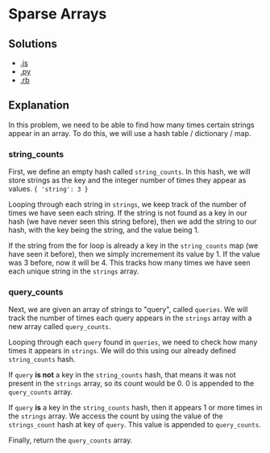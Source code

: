 # Sparse Arrays

## Solutions

- [.js](sparse_arrays.js)
- [.py](sparse_arrays.py)
- [.rb](sparse_arrays.rb)

## Explanation
In this problem, we need to be able to find how many times certain strings appear in an array. To do this, we will use a hash table / dictionary / map.

### string_counts
First, we define an empty hash called `string_counts`. In this hash, we will store strings as the key and the integer number of times they appear as values. `{ 'string': 3 }`

Looping through each string in `strings`, we keep track of the number of times we have seen each string. If the string is not found as a key in our hash (we have never seen this string before), then we add the string to our hash, with the key being the string, and the value being 1. 

If the string from the for loop is already a key in the `string_counts` map (we have seen it before), then we simply incremement its value by 1. If the value was 3 before, now it will be 4. This tracks how many times we have seen each unique string in the `strings` array.

### query_counts
Next, we are given an array of strings to "query", called `queries`. We will track the number of times each query appears in the `strings` array with a new array called `query_counts`. 

Looping through each `query` found in `queries`, we need to check how many times it appears in `strings`. We will do this using our already defined `string_counts` hash. 

If `query` **is not** a key in the `string_counts` hash, that means it was not present in the `strings` array, so its count would be 0. 0 is appended to the `query_counts` array.

If `query` **is** a key in the `string_counts` hash, then it appears 1 or more times in the `strings` array. We access the count by using the value of the `strings_count` hash at key of `query`. This value is appended to `query_counts`.

Finally, return the `query_counts` array.

